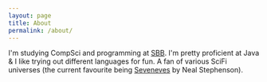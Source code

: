 ```yaml
---
layout: page
title: About
permalink: /about/
---
```


I'm studying CompSci and programming at [SBB](https://sbb.ch).
I'm pretty proficient at Java & I like trying out different languages for fun. A fan of various SciFi universes (the current favourite being [Seveneves](https://en.wikipedia.org/wiki/Seveneves) by Neal Stephenson).